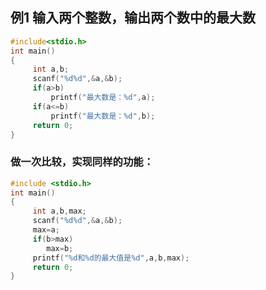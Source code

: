 ## 例1   输入两个整数，输出两个数中的最大数

```c
#include<stdio.h>
int main()
{    
     int a,b;
     scanf("%d%d",&a,&b);
     if(a>b)
         printf("最大数是：%d",a);
     if(a<=b)
         printf("最大数是：%d",b);   
     return 0;
}
```

### 做一次比较，实现同样的功能：

```c
#include <stdio.h>
int main()
{ 
     int a,b,max;
     scanf("%d%d",&a,&b);
     max=a;
     if(b>max)
        max=b;
     printf("%d和%d的最大值是%d",a,b,max);
     return 0;
}
```



